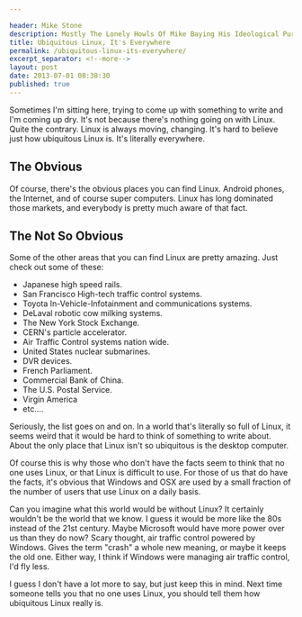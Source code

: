 ```yaml
---

header: Mike Stone
description: Mostly The Lonely Howls Of Mike Baying His Ideological Purity At The Moon
title: Ubiquitous Linux, It's Everywhere
permalink: /ubiquitous-linux-its-everywhere/
excerpt_separator: <!--more-->
layout: post
date: 2013-07-01 08:38:30
published: true
---
```



Sometimes I'm sitting here, trying to come up with something to write and I'm coming up dry. It's not because there's nothing going on with Linux. Quite the contrary. Linux is always moving, changing. It's hard to believe just how ubiquitous Linux is. It's literally everywhere.

<!--more-->

## The Obvious

Of course, there's the obvious places you can find Linux. Android phones, the Internet, and of course super computers. Linux has long dominated those markets, and everybody is pretty much aware of that fact.

## The Not So Obvious

Some of the other areas that you can find Linux are pretty amazing. Just check out some of these:

- Japanese high speed rails.
- San Francisco High-tech traffic control systems.
- Toyota In-Vehicle-Infotainment and communications systems.
- DeLaval robotic cow milking systems.
- The New York Stock Exchange.
- CERN's particle accelerator.
- Air Traffic Control systems nation wide.
- United States nuclear submarines.
- DVR devices.
- French Parliament.
- Commercial Bank of China.
- The U.S. Postal Service.
- Virgin America
- etc....

Seriously, the list goes on and on. In a world that's literally so full of Linux, it seems weird that it would be hard to think of something to write about. About the only place that Linux isn't so ubiquitous is the desktop computer.

Of course this is why those who don't have the facts seem to think that no one uses Linux, or that Linux is difficult to use. For those of us that do have the facts, it's obvious that Windows and OSX are used by a small fraction of the number of users that use Linux on a daily basis.

Can you imagine what this world would be without Linux? It certainly wouldn't be the world that we know. I guess it would be more like the 80s instead of the 21st century. Maybe Microsoft would have more power over us than they do now? Scary thought, air traffic control powered by Windows. Gives the term "crash" a whole new meaning, or maybe it keeps the old one. Either way, I think if Windows were managing air traffic control, I'd fly less.

I guess I don't have a lot more to say, but just keep this in mind. Next time someone tells you that no one uses Linux, you should tell them how ubiquitous Linux really is.
